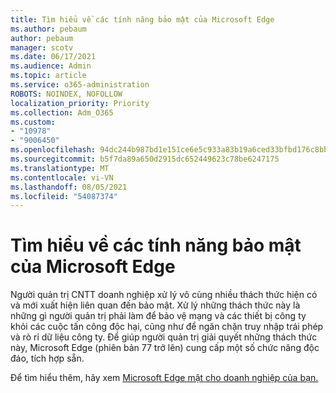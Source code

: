 ```yaml
---
title: Tìm hiểu về các tính năng bảo mật của Microsoft Edge
ms.author: pebaum
author: pebaum
manager: scotv
ms.date: 06/17/2021
ms.audience: Admin
ms.topic: article
ms.service: o365-administration
ROBOTS: NOINDEX, NOFOLLOW
localization_priority: Priority
ms.collection: Adm_O365
ms.custom:
- "10978"
- "9006450"
ms.openlocfilehash: 94dc244b987bd1e151ce6e5c933a83b19a6ced33bfbd176c8bbf1e8ce83370b6
ms.sourcegitcommit: b5f7da89a650d2915dc652449623c78be6247175
ms.translationtype: MT
ms.contentlocale: vi-VN
ms.lasthandoff: 08/05/2021
ms.locfileid: "54087374"
---
```

# <a name="learn-about-the-security-features-of-microsoft-edge"></a>Tìm hiểu về các tính năng bảo mật của Microsoft Edge

Người quản trị CNTT doanh nghiệp xử lý vô cùng nhiều thách thức hiện có và mới xuất hiện liên quan đến bảo mật. Xử lý những thách thức này là những gì người quản trị phải làm để bảo vệ mạng và các thiết bị công ty khỏi các cuộc tấn công độc hại, cũng như để ngăn chặn truy nhập trái phép và rò rỉ dữ liệu công ty. Để giúp người quản trị giải quyết những thách thức này, Microsoft Edge (phiên bản 77 trở lên) cung cấp một số chức năng độc đáo, tích hợp sẵn. 

Để tìm hiểu thêm, hãy xem [Microsoft Edge mật cho doanh nghiệp của bạn.](/DeployEdge/ms-edge-security-for-business)